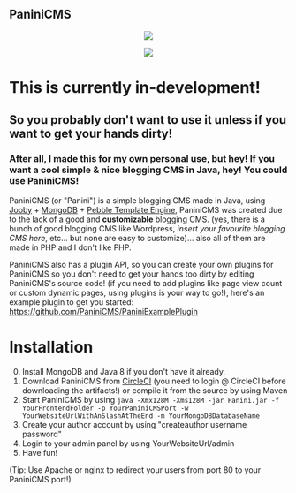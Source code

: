 PaniniCMS
-------------
<p align="center">
<img src="https://vignette3.wikia.nocookie.net/chowder/images/5/55/PaniniCookieChowder.png"></img>
<p align="center">
<a href="https://circleci.com/gh/PaniniCMS/Panini"><img src="https://circleci.com/gh/PaniniCMS/Panini.svg?style=shield"></img></a>
</p>
</p>

# This is currently in-development!

## So you probably don't want to use it unless if you want to get your hands dirty!

### After all, I made this for my own personal use, but hey! If you want a cool simple & nice blogging CMS in Java, hey! You could use PaniniCMS!

PaniniCMS (or "Panini") is a simple blogging CMS made in Java, using [Jooby](http://jooby.org/) + [MongoDB](https://www.mongodb.com/) + [Pebble Template Engine](http://www.mitchellbosecke.com/pebble/home), PaniniCMS was created due to the lack of a good and **customizable** blogging CMS. (yes, there is a bunch of good blogging CMS like Wordpress, *insert your favourite blogging CMS here*, etc... but none are easy to customize)... also all of them are made in PHP and I don't like PHP.

PaniniCMS also has a plugin API, so you can create your own plugins for PaniniCMS so you don't need to get your hands too dirty by editing PaniniCMS's source code! (if you need to add plugins like page view count or custom dynamic pages, using plugins is your way to go!), here's an example plugin to get you started: https://github.com/PaniniCMS/PaniniExamplePlugin

# Installation
0. Install MongoDB and Java 8 if you don't have it already.
1. Download PaniniCMS from [CircleCI](https://circleci.com/gh/PaniniCMS/Panini) (you need to login @ CircleCI before downloading the artifacts!) or compile it from the source by using Maven
2. Start PaniniCMS by using `java -Xmx128M -Xms128M -jar Panini.jar -f YourFrontendFolder -p YourPaniniCMSPort -w YourWebsiteUrlWithAnSlashAtTheEnd -m YourMongoDBDatabaseName
`
3. Create your author account by using "createauthor username password"
4. Login to your admin panel by using YourWebsiteUrl/admin
5. Have fun!

(Tip: Use Apache or nginx to redirect your users from port 80 to your PaniniCMS port!)
